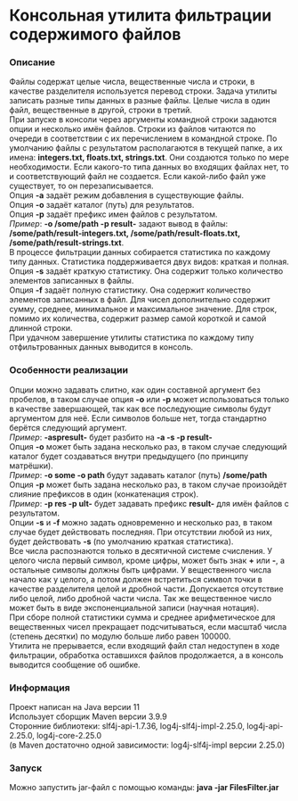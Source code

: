 #  Консольная утилита фильтрации содержимого файлов
### Описание
Файлы содержат целые числа, вещественные числа и строки, в качестве разделителя используется перевод
строки. Задача утилиты записать разные типы данных в разные файлы. Целые числа в один файл,
вещественные в другой, строки в третий.\
При запуске в консоли через аргументы командной строки задаются опции и несколько имён файлов.
Строки из файлов читаются по очереди в соответствии с их перечислением в командной строке.
По умолчанию файлы с результатом располагаются в текущей папке, а их имена: **integers.txt,
floats.txt, strings.txt**. Они создаются только по мере необходимости.
Если какого-то типа данных во входящих файлах нет, то и соответствующий файл не создается.
Если какой-либо файл уже существует, то он перезаписывается.\
Опция **-a** задаёт режим добавления в существующие файлы.\
Опция **-o** задаёт каталог (путь) для результатов.\
Опция **-p** задаёт префикс имен файлов с результатом.\
*Пример*: **-o /some/path -p result-** задают вывод в файлы: **/some/path/result-integers.txt,
/some/path/result-floats.txt, /some/path/result-strings.txt**.\
В процессе фильтрации данных собирается статистика по каждому типу данных. Статистика поддерживается
двух видов: краткая и полная.\
Опция **-s** задаёт краткую статистику. Она содержит только количество элементов записанных в файлы.\
Опция **-f** задаёт полную статистику. Она содержит количество элементов записанных в файл.
Для чисел дополнительно содержит сумму, среднее, минимальное и максимальное значение.
Для строк, помимо их количества, содержит размер самой короткой и самой длинной строки.\
При удачном завершение утилиты статистика по каждому типу отфильтрованных данных выводится
в консоль.
### Особенности реализации
Опции можно задавать слитно, как один составной аргумент без пробелов, в таком случае опция **-o** или
**-p** может использоваться только в качестве завершающей, так как все последующие символы будут
аргументом для неё. Если символов больше нет, тогда стандартно берётся следующий аргумент.\
*Пример*: **-aspresult-** будет разбито на **-a -s -p result-**\
Опция **-o** может быть задана несколько раз, в таком случае следующий каталог будет создаваться
внутри предыдущего (по принципу матрёшки).\
*Пример*: **-o some -o path** будут задавать каталог (путь) **/some/path**\
Опция **-p** может быть задана несколько раз, в таком случае произойдёт слияние префиксов в один
(конкатенация строк).\
*Пример*: **-p res -p ult-** будет задавать префикс **result-** для имён файлов с результатом.\
Опции **-s** и **-f** можно задать одновременно и несколько раз, в таком случае будет действовать
последняя. При отсутствии любой из них, будет действовать **-s** (по умолчанию краткая статистика).\
Все числа распознаются только в десятичной системе счисления.
У целого числа первый символ, кроме цифры, может быть знак **+** или **-**, а остальные символы должны
быть цифрами. У вещественного числа начало как у целого, а потом должен встретиться символ точки
в качестве разделителя целой и дробной части. Допускается отсутствие либо целой, либо дробной части числа.
Так же вещественное число может быть в виде экспоненциальной записи (научная нотация).\
При сборе полной статистики сумма и среднее арифметическое для вещественных чисел
прекращает подсчитываться, если масштаб числа (степень десятки) по модулю больше либо равен 100000.\
Утилита не прерывается, если входящий файл стал недоступен в ходе фильтрации, обработка оставшихся
файлов продолжается, а в консоль выводится сообщение об ошибке.
### Информация
Проект написан на Java версии 11\
Использует сборщик Maven версии 3.9.9\
Сторонние библиотеки: slf4j-api-1.7.36, log4j-slf4j-impl-2.25.0, log4j-api-2.25.0, log4j-core-2.25.0\
(в Maven достаточно одной зависимости: log4j-slf4j-impl версии 2.25.0)
### Запуск
Можно запустить jar-файл с помощью команды: **java -jar FilesFilter.jar**
